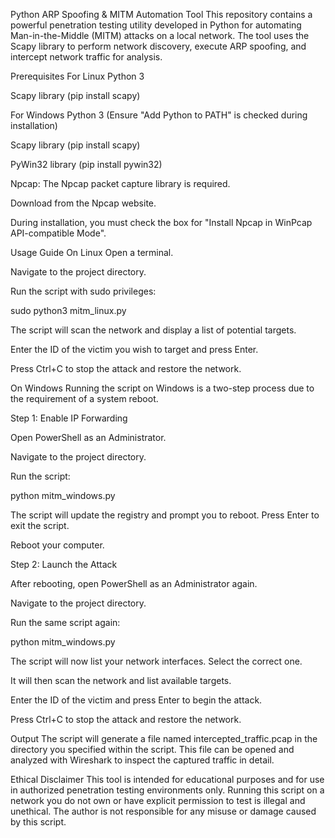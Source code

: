 Python ARP Spoofing & MITM Automation Tool
This repository contains a powerful penetration testing utility developed in Python for automating Man-in-the-Middle (MITM) attacks on a local network. The tool uses the Scapy library to perform network discovery, execute ARP spoofing, and intercept network traffic for analysis.

Prerequisites
For Linux
Python 3

Scapy library (pip install scapy)

For Windows
Python 3 (Ensure "Add Python to PATH" is checked during installation)

Scapy library (pip install scapy)

PyWin32 library (pip install pywin32)

Npcap: The Npcap packet capture library is required.

Download from the Npcap website.

During installation, you must check the box for "Install Npcap in WinPcap API-compatible Mode".

Usage Guide
On Linux
Open a terminal.

Navigate to the project directory.

Run the script with sudo privileges:

sudo python3 mitm_linux.py

The script will scan the network and display a list of potential targets.

Enter the ID of the victim you wish to target and press Enter.

Press Ctrl+C to stop the attack and restore the network.

On Windows
Running the script on Windows is a two-step process due to the requirement of a system reboot.

Step 1: Enable IP Forwarding

Open PowerShell as an Administrator.

Navigate to the project directory.

Run the script:

python mitm_windows.py

The script will update the registry and prompt you to reboot. Press Enter to exit the script.

Reboot your computer.

Step 2: Launch the Attack

After rebooting, open PowerShell as an Administrator again.

Navigate to the project directory.

Run the same script again:

python mitm_windows.py

The script will now list your network interfaces. Select the correct one.

It will then scan the network and list available targets.

Enter the ID of the victim and press Enter to begin the attack.

Press Ctrl+C to stop the attack and restore the network.

Output
The script will generate a file named intercepted_traffic.pcap in the directory you specified within the script. This file can be opened and analyzed with Wireshark to inspect the captured traffic in detail.

Ethical Disclaimer
This tool is intended for educational purposes and for use in authorized penetration testing environments only. Running this script on a network you do not own or have explicit permission to test is illegal and unethical. The author is not responsible for any misuse or damage caused by this script.
